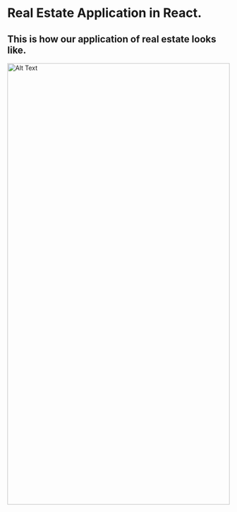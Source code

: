 

# Real Estate Application in React.

## This is how our application of real estate looks like.

<img src="https://media.licdn.com/dms/image/D4D22AQGeMC8KVgD_ug/feedshare-shrink_800/0/1699202789664?e=1701907200&v=beta&t=53B1MIwpbcyWm3vE6qJnhTeLoOF4T0JScMPZoJ98SZA" alt="Alt Text" width="100%" height="1000px">


